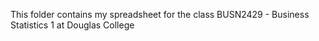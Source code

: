 This folder contains my spreadsheet for the class BUSN2429 - Business Statistics 1 at Douglas College
